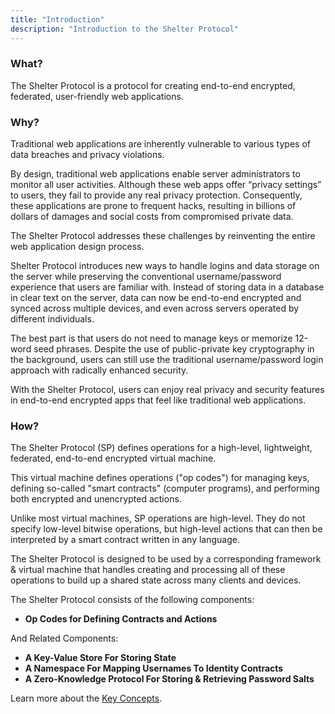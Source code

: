 ```yaml
---
title: "Introduction"
description: "Introduction to the Shelter Protocol"
---
```


### What?

The Shelter Protocol is a protocol for creating end-to-end encrypted, federated, user-friendly web applications.

### Why?

Traditional web applications are inherently vulnerable to various types of data breaches and privacy violations.

By design, traditional web applications enable server administrators to monitor all user activities. Although these web apps offer “privacy settings” to users, they fail to provide any real privacy protection. Consequently, these applications are prone to frequent hacks, resulting in billions of dollars of damages and social costs from compromised private data.

The Shelter Protocol addresses these challenges by reinventing the entire web application design process.

Shelter Protocol introduces new ways to handle logins and data storage on the server while preserving the conventional username/password experience that users are familiar with. Instead of storing data in a database in clear text on the server, data can now be end-to-end encrypted and synced across multiple devices, and even across servers operated by different individuals.

The best part is that users do not need to manage keys or memorize 12-word seed phrases. Despite the use of public-private key cryptography in the background, users can still use the traditional username/password login approach with radically enhanced security.

<!-- With the Shelter Protocol, users and server administrators can enjoy blockchain-like security without needing to use a blockchain. Shelter Protocol enables the creation of web apps that respect users' data privacy for everyone. -->

With the Shelter Protocol, users can enjoy real privacy and security features in end-to-end encrypted apps that feel like traditional web applications.

### How?

The Shelter Protocol (SP) defines operations for a high-level, lightweight, federated, end-to-end encrypted virtual machine.

This virtual machine defines operations ("op codes") for managing keys, defining so-called "smart contracts" (computer programs), and performing both encrypted and unencrypted actions.

Unlike most virtual machines, SP operations are high-level. They do not specify low-level bitwise operations, but high-level actions that can then be interpreted by a smart contract written in any language.

The Shelter Protocol is designed to be used by a corresponding framework & virtual machine that handles creating and processing all of these operations to build up a shared state across many clients and devices.

The Shelter Protocol consists of the following components:

- **Op Codes for Defining Contracts and Actions**

And Related Components:

- **A Key-Value Store For Storing State**
- **A Namespace For Mapping Usernames To Identity Contracts**
- **A Zero-Knowledge Protocol For Storing & Retrieving Password Salts**

Learn more about the [Key Concepts](key-concepts).
